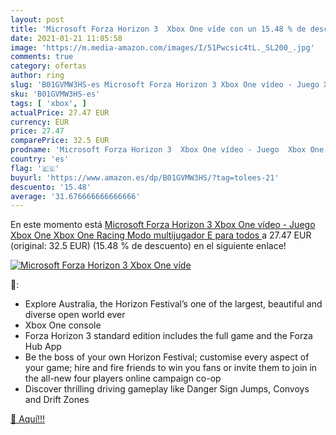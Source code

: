 ```yaml
---
layout: post
title: 'Microsoft Forza Horizon 3  Xbox One víde con un 15.48 % de descuento'
date: 2021-01-21 11:05:58
image: 'https://m.media-amazon.com/images/I/51Pwcsic4tL._SL200_.jpg'
comments: true
category: ofertas
author: ring
slug: 'B01GVMW3HS-es Microsoft Forza Horizon 3 Xbox One vídeo - Juego Xbox One...'
sku: 'B01GVMW3HS-es'
tags: [ 'xbox', ]
actualPrice: 27.47 EUR
currency: EUR
price: 27.47
comparePrice: 32.5 EUR
prodname: 'Microsoft Forza Horizon 3  Xbox One vídeo - Juego  Xbox One  Xbox One  Racing  Modo multijugador  E  para todos  '
country: 'es'
flag: '🇪🇸'
buyurl: 'https://www.amazon.es/dp/B01GVMW3HS/?tag=tolees-21'
descuento: '15.48'
average: '31.676666666666666'
---
```


En este momento está [Microsoft Forza Horizon 3  Xbox One vídeo - Juego  Xbox One  Xbox One  Racing  Modo multijugador  E  para todos  ](https://www.amazon.es/dp/B01GVMW3HS/?tag=tolees-21) a 27.47 EUR (original: 32.5 EUR) (15.48 %  de descuento) en el siguiente enlace!

[![Microsoft Forza Horizon 3  Xbox One víde](https://m.media-amazon.com/images/I/51Pwcsic4tL._SL200_.jpg)](https://www.amazon.es/dp/B01GVMW3HS/?tag=tolees-21)

🔎:

- Explore Australia, the Horizon Festival’s one of the largest, beautiful and diverse open world ever
- Xbox One console
- Forza Horizon 3 standard edition includes the full game and the Forza Hub App
- Be the boss of your own Horizon Festival; customise every aspect of your game; hire and fire friends to win you fans or invite them to join in the all-new four players online campaign co-op
- Discover thrilling driving gameplay like Danger Sign Jumps, Convoys and Drift Zones

[🛒 Aquí!!!](https://www.amazon.es/dp/B01GVMW3HS/?tag=tolees-21)
